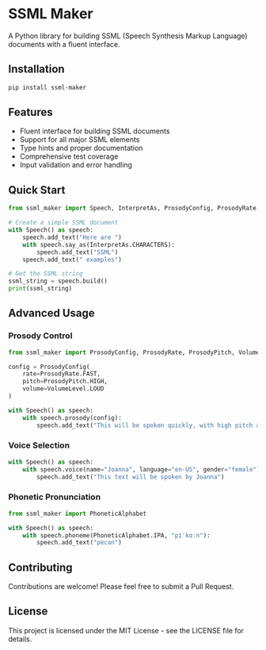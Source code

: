 # SSML Maker

A Python library for building SSML (Speech Synthesis Markup Language) documents with a fluent interface.

## Installation

```bash
pip install ssml-maker
```

## Features

- Fluent interface for building SSML documents
- Support for all major SSML elements
- Type hints and proper documentation
- Comprehensive test coverage
- Input validation and error handling

## Quick Start

```python
from ssml_maker import Speech, InterpretAs, ProsodyConfig, ProsodyRate

# Create a simple SSML document
with Speech() as speech:
    speech.add_text("Here are ")
    with speech.say_as(InterpretAs.CHARACTERS):
        speech.add_text("SSML")
    speech.add_text(" examples")

# Get the SSML string
ssml_string = speech.build()
print(ssml_string)
```

## Advanced Usage

### Prosody Control

```python
from ssml_maker import ProsodyConfig, ProsodyRate, ProsodyPitch, VolumeLevel

config = ProsodyConfig(
    rate=ProsodyRate.FAST,
    pitch=ProsodyPitch.HIGH,
    volume=VolumeLevel.LOUD
)

with Speech() as speech:
    with speech.prosody(config):
        speech.add_text("This will be spoken quickly, with high pitch and loud volume")
```

### Voice Selection

```python
with Speech() as speech:
    with speech.voice(name="Joanna", language="en-US", gender="female"):
        speech.add_text("This text will be spoken by Joanna")
```

### Phonetic Pronunciation

```python
from ssml_maker import PhoneticAlphabet

with Speech() as speech:
    with speech.phoneme(PhoneticAlphabet.IPA, "pɪˈkɑːn"):
        speech.add_text("pecan")
```

## Contributing

Contributions are welcome! Please feel free to submit a Pull Request.

## License

This project is licensed under the MIT License - see the LICENSE file for details.